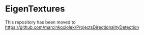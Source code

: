 EigenTextures
=============

This repository has been moved to https://github.com/marcinkociolek/ProjectsDirectionalityDetection
 
